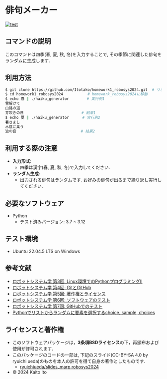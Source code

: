 # 俳句メーカー

[![test](https://github.com/Itotako/homework1_robosys2024/actions/workflows/test.yml/badge.svg)](https://github.com/Itotako/homework1_robosys2024/actions/workflows/test.yml)

## コマンドの説明
このコマンドは四季(春, 夏, 秋, 冬)を入力することで, その季節に関連した俳句をランダムに生成します.

## 利用方法

```bash
$ git clone https://github.com/Itotako/homework1_robosys2024.git  # リポジトリをクローン
$ cd homework1_robosys2024           # homework_robosys2024に移動
$ echo 春 | ./haiku_generator        # 実行例1
雪解けて
山路の道
芽吹きの日                          # 結果1
$ echo 夏 | ./haiku_generator      # 実行例2
暑さまし
木陰に集う
波の音                             # 結果2
```
## 利用する際の注意
- **入力形式**: 
  - 四季は漢字(春, 夏, 秋, 冬)で入力してください.
- **ランダム生成**: 
  - 出力される俳句はランダムです. お好みの俳句が出るまで繰り返し実行してください.

## 必要なソフトウェア
- Python
  - テスト済みバージョン: 3.7 ~ 3.12

## テスト環境
- Ubuntu 22.04.5 LTS on Windows

## 参考文献
* [ロボットシステム学 第3回: Linux環境でのPythonプログラミングⅡ](https://ryuichiueda.github.io/slides_marp/robosys2024/lesson3.html)
* [ロボットシステム学 第4回: GitとGitHub](https://ryuichiueda.github.io/slides_marp/robosys2024/lesson4.html)
* [ロボットシステム学 第5回: 著作権とライセンス](https://ryuichiueda.github.io/slides_marp/robosys2024/lesson5.html)
* [ロボットシステム学 第6回: ソフトウェアのテスト](https://ryuichiueda.github.io/slides_marp/robosys2024/lesson6.html)
* [ロボットシステム学 第7回: GitHubでのテスト](https://ryuichiueda.github.io/slides_marp/robosys2024/lesson7.html)
* [Pythonでリストからランダムに要素を選択するchoice, sample, choices](https://note.nkmk.me/python-random-choice-sample-choices/)

## ライセンスと著作権
- このソフトウェアパッケージは，**3条項BSDライセンス**の下，再頒布および使用が許可されます．
- このパッケージのコードの一部は, 下記のスライド(CC-BY-SA 4.0 by ryuichi ueda)のものを本人の許可を得て自身の著作としたものです. 
  - [ryuichiueda/slides_marp robosys2024](http://github.com/ryuichiueda/slides_marp/tree/master/robosys2024) 
- © 2024 Kaito Ito
